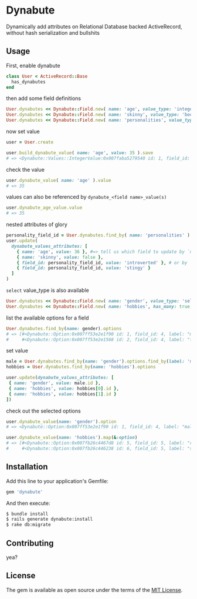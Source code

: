 # Dynabute
Dynamically add attributes on Relational Database backed ActiveRecord, without hash serialization and bullshits

## Usage

First, enable dynabute
```ruby
class User < ActiveRecord::Base
  has_dynabutes
end
````

then add some field definitions
```ruby
User.dynabutes << Dynabute::Field.new( name: 'age', value_type: 'integer' )
User.dynabutes << Dynabute::Field.new( name: 'skinny', value_type: 'boolean' )
User.dynabutes << Dynabute::Field.new( name: 'personalities', value_type: 'string', has_many: true )
```

now set value
```ruby
user = User.create

user.build_dynabute_value( name: 'age', value: 35 ).save
# => <Dynabute::Values::IntegerValue:0x007faba5279540 id: 1, field_id: 1, dynabutable_id: 1, dynabutable_type: "User", value: 35>
```

check the value
```ruby
user.dynabute_value( name: 'age' ).value
# => 35
```

values can also be referenced by `dynabute_<field name>_value(s)`
```ruby
user.dynabute_age_value.value
# => 35
```

nested attributes of glory
```ruby
personality_field_id = User.dynabutes.find_by( name: 'personalities' ).id
user.update(
  dynabute_values_attributes: [
    { name: 'age', value: 36 }, #=> tell us which field to update by `name:`
    { name: 'skinny', value: false },
    { field_id: personality_field_id, value: 'introverted' }, # or by `field_id:`
    { field_id: personality_field_id, value: 'stingy' }
  ]
)
```

`select` value_type is also available 
```ruby
User.dynabutes << Dynabute::Field.new( name: 'gender', value_type: 'select', options_attributes: [ { label: 'male' }, { label: 'female' } ] )
User.dynabutes << Dynabute::Field.new( name: 'hobbies', has_many: true, value_type: 'select',  options_attributes: [ { label: 'running' }, { label: 'swimming' }, { label: 'hiking' } ] )
```

list the available options for a field 
```ruby
User.dynabutes.find_by(name: gender).options
# => [#<Dynabute::Option:0x007ff53e2e1f90 id: 1, field_id: 4, label: "male">,
#     #<Dynabute::Option:0x007ff53e2e1568 id: 2, field_id: 4, label: "female">]
```

set value
```ruby
male = User.dynabutes.find_by(name: 'gender').options.find_by(label: 'male')
hobbies = User.dynabutes.find_by(name: 'hobbies').options

user.update(dynabute_values_attributes: [
 { name: 'gender', value: male.id },
 { name: 'hobbies', value: hobbies[0].id },
 { name: 'hobbies', value: hobbies[1].id }
])
```
 
check out the selected options
```ruby
user.dynabute_value(name: 'gender').option
# => <Dynabute::Option:0x007ff53e2e1f90 id: 1, field_id: 4, label: "male">,

user.dynabute_value(name: 'hobbies').map(&:option)
# => [#<Dynabute::Option:0x007fb26c4467d8 id: 5, field_id: 5, label: "running">,
#     #<Dynabute::Option:0x007fb26c446238 id: 6, field_id: 5, label: "swimming">]
```
 
## Installation
Add this line to your application's Gemfile:

```ruby
gem 'dynabute'
```

And then execute:
```bash
$ bundle install
$ rails generate dynabute:install
$ rake db:migrate
```

## Contributing
yea?

## License
The gem is available as open source under the terms of the [MIT License](http://opensource.org/licenses/MIT).
